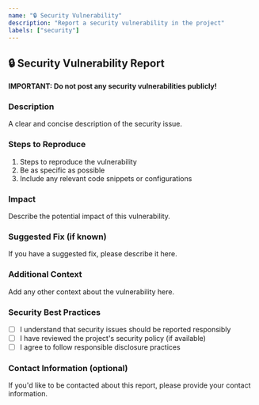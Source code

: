 ```yaml
---
name: "🔒 Security Vulnerability"
description: "Report a security vulnerability in the project"
labels: ["security"]
---
```


## 🔒 Security Vulnerability Report

**IMPORTANT: Do not post any security vulnerabilities publicly!**

### Description
A clear and concise description of the security issue.

### Steps to Reproduce
1. Steps to reproduce the vulnerability
2. Be as specific as possible
3. Include any relevant code snippets or configurations

### Impact
Describe the potential impact of this vulnerability.

### Suggested Fix (if known)
If you have a suggested fix, please describe it here.

### Additional Context
Add any other context about the vulnerability here.

### Security Best Practices
- [ ] I understand that security issues should be reported responsibly
- [ ] I have reviewed the project's security policy (if available)
- [ ] I agree to follow responsible disclosure practices

### Contact Information (optional)
If you'd like to be contacted about this report, please provide your contact information.
